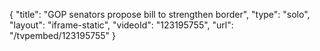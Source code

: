 {
    "title": "GOP senators propose bill to strengthen border",
    "type": "solo",
    "layout": "iframe-static",
    "videoId": "123195755",
    "url": "\/tvpembed\/123195755"
}